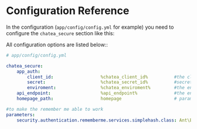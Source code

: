 Configuration Reference
=======================

In the configuration (```app/config/config.yml``` for example) you need to configure the ```chatea_secure``` section like this:

All configuration options are listed below::

```yaml
# app/config/config.yml

chatea_secure:
    app_auth:
        client_id:                  %chatea_client_id%			#the client id of chatsfree to call the api
        secret:                     %chatea_secret_id%			#secrete for the client
        enviroment:                 %chatea_enviroment%			#the environment you want to execute
    api_endpoint:                   %api_endpoint%				#the endpoint url, generally https://api.chatsfree.net/
    homepage_path:                  homepage					# param to redirect in loginAction when user is logged, default value = "/"

#to make the remember me able to work
parameters:
    security.authentication.rememberme.services.simplehash.class: Ant\Bundle\ChateaSecureBundle\Security\Http\RememberMe\AccessTokenBasedRememberMeService   
```
